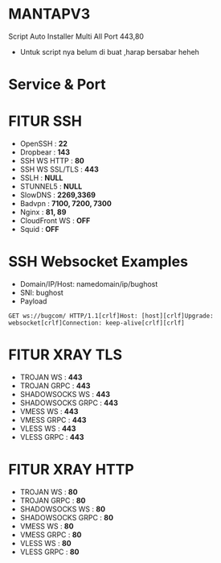 # MANTAPV3
Script Auto Installer Multi All Port 443,80
- Untuk script nya belum di buat ,harap bersabar heheh

# Service & Port

# FITUR SSH
- OpenSSH          : **22**
- Dropbear         : **143**
- SSH WS HTTP      : **80**
- SSH WS SSL/TLS   : **443**
- SSLH             : **NULL**
- STUNNEL5         : **NULL**
- SlowDNS          : **2269,3369**
- Badvpn           : **7100, 7200, 7300**
- Nginx            : **81, 89**
- CloudFront WS    : **OFF**
- Squid            : **OFF**

# SSH Websocket Examples
- Domain/IP/Host: namedomain/ip/bughost
- SNI: bughost
- Payload
```
GET ws://bugcom/ HTTP/1.1[crlf]Host: [host][crlf]Upgrade: websocket[crlf]Connection: keep-alive[crlf][crlf]
```

# FITUR XRAY TLS
- TROJAN WS        : **443**
- TROJAN GRPC      : **443**
- SHADOWSOCKS WS   : **443**
- SHADOWSOCKS GRPC : **443**
- VMESS WS         : **443**
- VMESS GRPC       : **443**
- VLESS WS         : **443**
- VLESS GRPC       : **443**

# FITUR XRAY HTTP
- TROJAN WS        : **80**
- TROJAN GRPC      : **80**
- SHADOWSOCKS WS   : **80**
- SHADOWSOCKS GRPC : **80**
- VMESS WS         : **80**
- VMESS GRPC       : **80**
- VLESS WS         : **80**
- VLESS GRPC       : **80**


